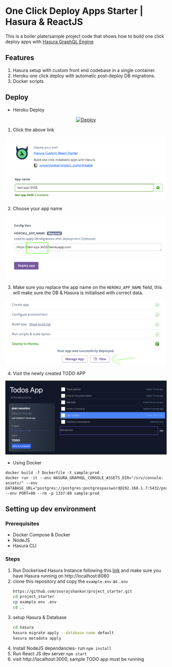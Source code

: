 # One Click Deploy Apps Starter | Hasura & ReactJS

This is a boiler plate/sample project code that shows how to build one click deploy apps with [Hasura GraphQL Engine](http://hasura.io)

## Features
1. Hasura setup with custom front end codebase in a single container.
2. Heroku one click deploy with automatic post-deploy DB migrations.
3. Docker scripts

## Deploy

* Heroku Deploy 
<p align="center">
  <a href="https://heroku.com/deploy?template=https://github.com/soorajshankar/project_starter/tree/stable" alt="Deploy to Heroku">
     <img alt="Deploy" src="https://www.herokucdn.com/deploy/button.svg"/>
  </a>
</p>

1. Click the above link
  
![heroku_screen](./docs/assets/heroku_1.png)

2. Choose your app name 
  
![heroku_screen](./docs/assets/heroku_2.png)

3. Make sure you replace the app name on the `HEROKU_APP_NAME` field, this will make sure the DB & Hasura is initialised with correct data. 
  
![heroku_screen](./docs/assets/heroku_3.png)

4. Visit the newly created TODO APP
  
![app_screen](./docs/assets/TodoAppScr.png)

* Using Docker 

```shell
docker build -f Dockerfile -t sample:prod .
docker run -it --env HASURA_GRAPHQL_CONSOLE_ASSETS_DIR="/srv/console-assets/" --env DATABASE_URL="postgres://postgres:postgrespassword@192.168.1.7:5432/postgres" --env PORT=80 --rm -p 1337:80 sample:prod

```


##  Setting up dev environment

### Prerequisites
* Docker Compose & Docker
* NodeJS
* Hasura CLI

### Steps

1. Run Dockerised Hasura Instance following this [link](https://hasura.io/docs/latest/graphql/core/getting-started/docker-simple.html) and make sure you have Hasura running on http://localhost:8080 
2. clone this repository and copy the `example.env` as `.env` 
    ```sh
    https://github.com/soorajshankar/project_starter.git
    cd project_starter
    cp example.env .env
    cd ..
    ```
3. setup Hasura & Database 
    ```sh
    cd hasura
    hasura migrate apply --database-name default
    hasura metadata apply
    ```
3. Install NodeJS dependancies- run `npm install`
4. Run React JS dev server `npm start`
5. visit http://localhost:3000, sample TODO app must be running
